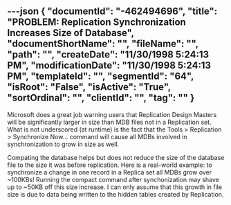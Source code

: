 ---json
{
  "documentId": "-462494696",
  "title": "PROBLEM: Replication Synchronization Increases Size of Database",
  "documentShortName": "",
  "fileName": "",
  "path": "",
  "createDate": "11/30/1998 5:24:13 PM",
  "modificationDate": "11/30/1998 5:24:13 PM",
  "templateId": "",
  "segmentId": "64",
  "isRoot": "False",
  "isActive": "True",
  "sortOrdinal": "",
  "clientId": "",
  "tag": ""
}
---

Microsoft does a great job warning users that Replication Design Masters will be significantly larger in size than MDB files not in a Replication set. What is not underscored (at runtime) is the fact that the Tools &gt; Replication &gt; Synchronize Now... command will cause all MDBs involved in synchronization to grow in size as well.

Compating the database helps but does not reduce the size of the database file to the size it was before replication. Here is a real-world example: to synchronize a change in one record in a Replica set all MDBs grow over ~100KBs! Running the compact command after synchonization may shave up to ~50KB off this size increase. I can only assume that this growth in file size is due to data being written to the hidden tables created by Replication.
